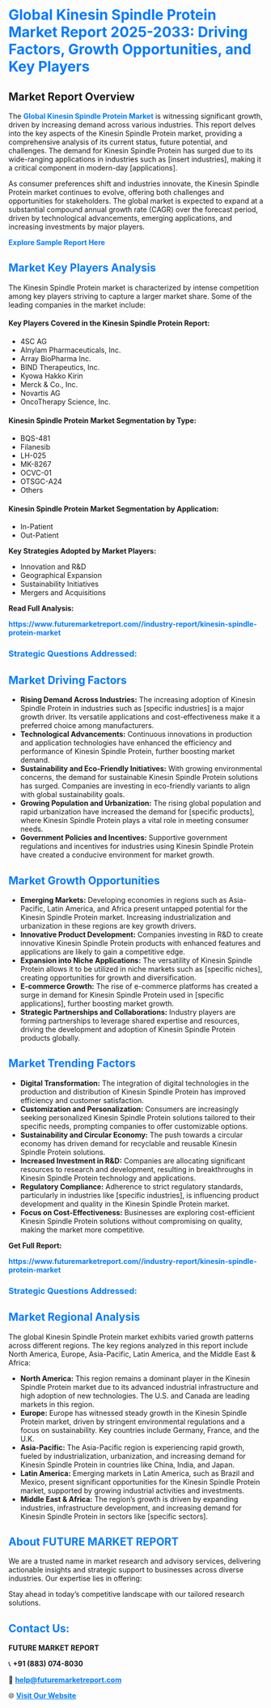 <h1 style="color: #007BFF;">Global Kinesin Spindle Protein Market Report 2025-2033: Driving Factors, Growth Opportunities, and Key Players</h1>

<section id="overview">
<h2>Market Report Overview</h2>
<p>The <a href="https://www.futuremarketreport.com//industry-report/kinesin-spindle-protein-market" style="color: #007BFF; text-decoration: none;"><strong>Global Kinesin Spindle Protein Market</strong></a> is witnessing significant growth, driven by increasing demand across various industries. This report delves into the key aspects of the Kinesin Spindle Protein market, providing a comprehensive analysis of its current status, future potential, and challenges. The demand for Kinesin Spindle Protein has surged due to its wide-ranging applications in industries such as [insert industries], making it a critical component in modern-day [applications].</p>
<p>As consumer preferences shift and industries innovate, the Kinesin Spindle Protein market continues to evolve, offering both challenges and opportunities for stakeholders. The global market is expected to expand at a substantial compound annual growth rate (CAGR) over the forecast period, driven by technological advancements, emerging applications, and increasing investments by major players.</p>
</section>

<section id="overview">
<p><a href="https://www.futuremarketreport.com//request-sample/reportId=52820" style="color: #007BFF; text-decoration: none;"><strong>Explore Sample Report Here</strong></a></p>
</section>

<section id="key-players">
<h2 style="color: #007BFF;">Market Key Players Analysis</h2>
<p>The Kinesin Spindle Protein market is characterized by intense competition among key players striving to capture a larger market share. Some of the leading companies in the market include:</p>
<h4>Key Players Covered in the Kinesin Spindle Protein Report:</h4>
<ul><li>4SC AG</li><li>Alnylam Pharmaceuticals, Inc.</li><li>Array BioPharma Inc.</li><li>BIND Therapeutics, Inc.</li><li>Kyowa Hakko Kirin</li><li>Merck &amp; Co., Inc.</li><li>Novartis AG</li><li>OncoTherapy Science, Inc.</li></ul>
<h4>Kinesin Spindle Protein Market Segmentation by Type:</h4>
<ul><li>BQS-481</li><li>Filanesib</li><li>LH-025</li><li>MK-8267</li><li>OCVC-01</li><li>OTSGC-A24</li><li>Others</li></ul>

<h4>Kinesin Spindle Protein Market Segmentation by Application:</h4>
<ul><li>In-Patient</li><li>Out-Patient</li></ul>
<p><strong>Key Strategies Adopted by Market Players:</strong></p>
<ul>
<li>Innovation and R&D</li>
<li>Geographical Expansion</li>
<li>Sustainability Initiatives</li>
<li>Mergers and Acquisitions</li>
</ul>
</section>

<section>
<p><strong>Read Full Analysis: </strong></p><a href="https://www.futuremarketreport.com//industry-report/kinesin-spindle-protein-market" style="color: #007BFF; text-decoration: none;"><strong>https://www.futuremarketreport.com//industry-report/kinesin-spindle-protein-market</strong></a>
<h3 style="color: #007BFF;">Strategic Questions Addressed:</h3>
</section>

<section id="driving-factors">
<h2 style="color: #007BFF;">Market Driving Factors</h2>
<ul>
<li><strong>Rising Demand Across Industries:</strong> The increasing adoption of Kinesin Spindle Protein in industries such as [specific industries] is a major growth driver. Its versatile applications and cost-effectiveness make it a preferred choice among manufacturers.</li>
<li><strong>Technological Advancements:</strong> Continuous innovations in production and application technologies have enhanced the efficiency and performance of Kinesin Spindle Protein, further boosting market demand.</li>
<li><strong>Sustainability and Eco-Friendly Initiatives:</strong> With growing environmental concerns, the demand for sustainable Kinesin Spindle Protein solutions has surged. Companies are investing in eco-friendly variants to align with global sustainability goals.</li>
<li><strong>Growing Population and Urbanization:</strong> The rising global population and rapid urbanization have increased the demand for [specific products], where Kinesin Spindle Protein plays a vital role in meeting consumer needs.</li>
<li><strong>Government Policies and Incentives:</strong> Supportive government regulations and incentives for industries using Kinesin Spindle Protein have created a conducive environment for market growth.</li>
</ul>
</section>

<section id="growth-opportunities">
<h2 style="color: #007BFF;">Market Growth Opportunities</h2>
<ul>
<li><strong>Emerging Markets:</strong> Developing economies in regions such as Asia-Pacific, Latin America, and Africa present untapped potential for the Kinesin Spindle Protein market. Increasing industrialization and urbanization in these regions are key growth drivers.</li>
<li><strong>Innovative Product Development:</strong> Companies investing in R&D to create innovative Kinesin Spindle Protein products with enhanced features and applications are likely to gain a competitive edge.</li>
<li><strong>Expansion into Niche Applications:</strong> The versatility of Kinesin Spindle Protein allows it to be utilized in niche markets such as [specific niches], creating opportunities for growth and diversification.</li>
<li><strong>E-commerce Growth:</strong> The rise of e-commerce platforms has created a surge in demand for Kinesin Spindle Protein used in [specific applications], further boosting market growth.</li>
<li><strong>Strategic Partnerships and Collaborations:</strong> Industry players are forming partnerships to leverage shared expertise and resources, driving the development and adoption of Kinesin Spindle Protein products globally.</li>
</ul>
</section>

<section id="trending-factors">
<h2 style="color: #007BFF;">Market Trending Factors</h2>
<ul>
<li><strong>Digital Transformation:</strong> The integration of digital technologies in the production and distribution of Kinesin Spindle Protein has improved efficiency and customer satisfaction.</li>
<li><strong>Customization and Personalization:</strong> Consumers are increasingly seeking personalized Kinesin Spindle Protein solutions tailored to their specific needs, prompting companies to offer customizable options.</li>
<li><strong>Sustainability and Circular Economy:</strong> The push towards a circular economy has driven demand for recyclable and reusable Kinesin Spindle Protein solutions.</li>
<li><strong>Increased Investment in R&D:</strong> Companies are allocating significant resources to research and development, resulting in breakthroughs in Kinesin Spindle Protein technology and applications.</li>
<li><strong>Regulatory Compliance:</strong> Adherence to strict regulatory standards, particularly in industries like [specific industries], is influencing product development and quality in the Kinesin Spindle Protein market.</li>
<li><strong>Focus on Cost-Effectiveness:</strong> Businesses are exploring cost-efficient Kinesin Spindle Protein solutions without compromising on quality, making the market more competitive.</li>
</ul>
</section>

<section>
<p><strong>Get Full Report: </strong></p><a href="https://www.futuremarketreport.com//industry-report/kinesin-spindle-protein-market" style="color: #007BFF; text-decoration: none;"><strong>https://www.futuremarketreport.com//industry-report/kinesin-spindle-protein-market</strong></a>
<h3 style="color: #007BFF;">Strategic Questions Addressed:</h3>
</section>


<section id="regional-analysis">
<h2 style="color: #007BFF;">Market Regional Analysis</h2>
<p>The global Kinesin Spindle Protein market exhibits varied growth patterns across different regions. The key regions analyzed in this report include North America, Europe, Asia-Pacific, Latin America, and the Middle East & Africa:</p>
<ul>
<li><strong>North America:</strong> This region remains a dominant player in the Kinesin Spindle Protein market due to its advanced industrial infrastructure and high adoption of new technologies. The U.S. and Canada are leading markets in this region.</li>
<li><strong>Europe:</strong> Europe has witnessed steady growth in the Kinesin Spindle Protein market, driven by stringent environmental regulations and a focus on sustainability. Key countries include Germany, France, and the U.K.</li>
<li><strong>Asia-Pacific:</strong> The Asia-Pacific region is experiencing rapid growth, fueled by industrialization, urbanization, and increasing demand for Kinesin Spindle Protein in countries like China, India, and Japan.</li>
<li><strong>Latin America:</strong> Emerging markets in Latin America, such as Brazil and Mexico, present significant opportunities for the Kinesin Spindle Protein market, supported by growing industrial activities and investments.</li>
<li><strong>Middle East & Africa:</strong> The region’s growth is driven by expanding industries, infrastructure development, and increasing demand for Kinesin Spindle Protein in sectors like [specific sectors].</li>
</ul>
</section>

<footer>
<h2 style="color: #007BFF;">About FUTURE MARKET REPORT</h2>
<p>We are a trusted name in market research and advisory services, delivering actionable insights and strategic support to businesses across diverse industries. Our expertise lies in offering:</p>

<p>Stay ahead in today’s competitive landscape with our tailored research solutions.</p>

<h2 style="color: #007BFF;">Contact Us:</h2>
<p><strong>FUTURE MARKET REPORT</strong></p>
<p>📞 <strong>+91 (883) 074-8030</strong></p>
<p>📧 <strong><a href="mailto:help@futuremarketreport.com" style="color: #007BFF;">help@futuremarketreport.com</a></strong></p>
<p>🌐 <strong><a href="https://www.futuremarketreport.com/" style="color: #007BFF;">Visit Our Website</a></strong></p>
</footer>